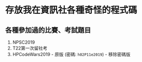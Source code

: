 # 存放我在資訊社各種奇怪的程式碼

## 各種參加過的比賽、考試題目
  1. NPSC2019
  2. T22第一次留社考
  3. HPCodeWars2019
    - 原版 (密碼: ```h02P11e2019```)
    - 移除密碼版
